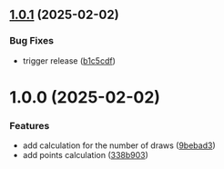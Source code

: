 ## [1.0.1](https://github.com/jedi-knights/jk-soccer-core/compare/v1.0.0...v1.0.1) (2025-02-02)


### Bug Fixes

* trigger release ([b1c5cdf](https://github.com/jedi-knights/jk-soccer-core/commit/b1c5cdfb98a35465807c17ec0054ab329bb08f0f))

# 1.0.0 (2025-02-02)


### Features

* add calculation for the number of draws ([9bebad3](https://github.com/jedi-knights/jk-soccer-core/commit/9bebad330ec6d9a4c3d21022950c97c5348f5025))
* add points calculation ([338b903](https://github.com/jedi-knights/jk-soccer-core/commit/338b903e9f443790b7ed8455d01808d837f0a3f2))
